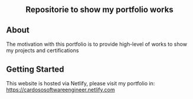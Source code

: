 <h2 align="center">Repositorie to show my portfolio works</h2>


## About
The motivation with this portfolio is to provide high-level of works to show my projects and certifications

## Getting Started

This website is hosted via Netlify, please visit my portfolio in: 
https://cardososoftwareengineer.netlify.com

